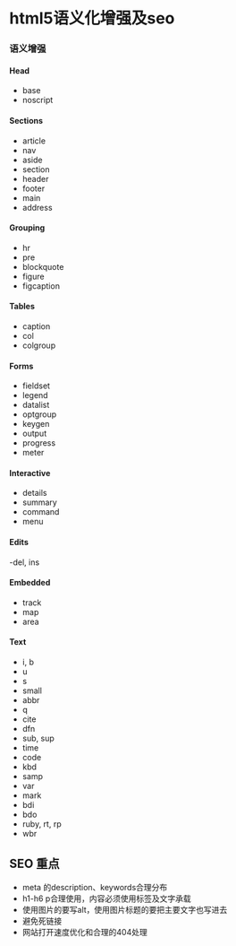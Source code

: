 # html5语义化增强及seo

### 语义增强

#### Head

- base
- noscript

#### Sections

- article
- nav
- aside
- section
- header
- footer
- main
- address

#### Grouping

- hr
- pre
- blockquote
- figure
- figcaption

#### Tables

- caption
- col
- colgroup

#### Forms

- fieldset
- legend
- datalist
- optgroup
- keygen
- output
- progress
- meter

#### Interactive

- details
- summary
- command
- menu

#### Edits

-del, ins

#### Embedded

- track
- map
- area

#### Text

- i, b
- u
- s
- small
- abbr
- q
- cite
- dfn
- sub, sup
- time
- code
- kbd
- samp
- var
- mark
- bdi
- bdo
- ruby, rt, rp
- wbr

## SEO 重点

- meta 的description、keywords合理分布
- h1-h6 p合理使用，内容必须使用标签及文字承载
- 使用图片的要写alt，使用图片标题的要把主要文字也写进去
- 避免死链接
- 网站打开速度优化和合理的404处理